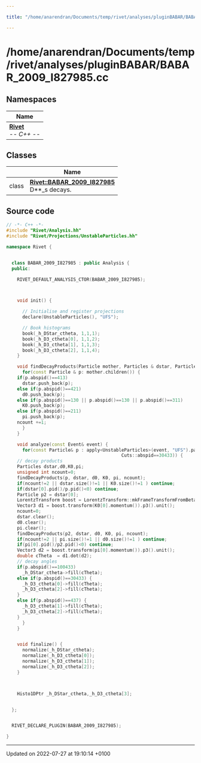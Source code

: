 ```yaml
---

title: "/home/anarendran/Documents/temp/rivet/analyses/pluginBABAR/BABAR_2009_I827985.cc"

---
```


# /home/anarendran/Documents/temp/rivet/analyses/pluginBABAR/BABAR_2009_I827985.cc



## Namespaces

| Name           |
| -------------- |
| **[Rivet](http://example.org/namespaces/namespacerivet/)** <br>-*- C++ -*-  |

## Classes

|                | Name           |
| -------------- | -------------- |
| class | **[Rivet::BABAR_2009_I827985](http://example.org/classes/classrivet_1_1babar__2009__i827985/)** <br>D**_s decays.  |




## Source code

```cpp
// -*- C++ -*-
#include "Rivet/Analysis.hh"
#include "Rivet/Projections/UnstableParticles.hh"

namespace Rivet {


  class BABAR_2009_I827985 : public Analysis {
  public:

    RIVET_DEFAULT_ANALYSIS_CTOR(BABAR_2009_I827985);



    void init() {

      // Initialise and register projections
      declare(UnstableParticles(), "UFS");

      // Book histograms
      book(_h_DStar_ctheta, 1,1,1);
      book(_h_D3_ctheta[0], 1,1,2);
      book(_h_D3_ctheta[1], 1,1,3);
      book(_h_D3_ctheta[2], 1,1,4);
    }

    void findDecayProducts(Particle mother, Particles & dstar, Particles & d0, Particles & K0, Particles & pi, unsigned int & ncount) {
      for(const Particle & p: mother.children()) {
    if(p.abspid()==413)
      dstar.push_back(p);
    else if(p.abspid()==421)
      d0.push_back(p);
    else if(p.abspid()==130 || p.abspid()==130 || p.abspid()==311)
      K0.push_back(p);
    else if(p.abspid()==211)
      pi.push_back(p);
    ncount +=1;
      }
    }

    void analyze(const Event& event) {
      for(const Particle& p : apply<UnstableParticles>(event, "UFS").particles(Cuts::abspid==100433 || Cuts::abspid==437 ||
                                           Cuts::abspid==30433)) {
    // decay products
    Particles dstar,d0,K0,pi;
    unsigned int ncount=0;
    findDecayProducts(p, dstar, d0, K0, pi, ncount);
    if(ncount!=2 || dstar.size()!=1 || K0.size()!=1 ) continue;
    if(dstar[0].pid()/p.pid()<0) continue;
    Particle p2 = dstar[0];
    LorentzTransform boost = LorentzTransform::mkFrameTransformFromBeta(p2.momentum().betaVec());
    Vector3 d1 = boost.transform(K0[0].momentum()).p3().unit();
    ncount=0;
    dstar.clear();
    d0.clear();
    pi.clear();
    findDecayProducts(p2, dstar, d0, K0, pi, ncount);
    if(ncount!=2 || pi.size()!=1 || d0.size()!=1 ) continue;
    if(pi[0].pid()/p2.pid()<0) continue;
    Vector3 d2 = boost.transform(pi[0].momentum()).p3().unit();
    double cTheta  = d1.dot(d2);
    // decay angles
    if(p.abspid()==100433)
      _h_DStar_ctheta->fill(cTheta);
    else if(p.abspid()==30433) {
      _h_D3_ctheta[0]->fill(cTheta);
      _h_D3_ctheta[2]->fill(cTheta);
    }
    else if(p.abspid()==437) {
      _h_D3_ctheta[1]->fill(cTheta);
      _h_D3_ctheta[2]->fill(cTheta);
    }
      }
    }


    void finalize() {
      normalize(_h_DStar_ctheta);
      normalize(_h_D3_ctheta[0]);
      normalize(_h_D3_ctheta[1]);
      normalize(_h_D3_ctheta[2]);
    }



    Histo1DPtr _h_DStar_ctheta,_h_D3_ctheta[3];


  };


  RIVET_DECLARE_PLUGIN(BABAR_2009_I827985);

}
```


-------------------------------

Updated on 2022-07-27 at 19:10:14 +0100
